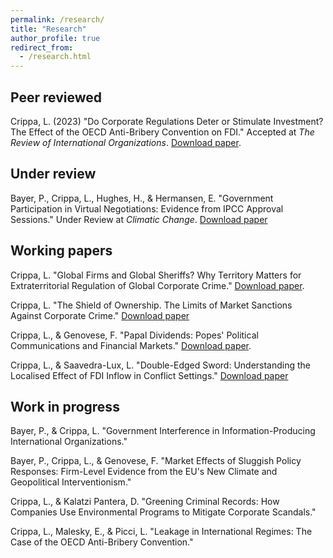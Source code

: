 ```yaml
---
permalink: /research/
title: "Research"
author_profile: true
redirect_from: 
  - /research.html
---
```


## Peer reviewed
Crippa, L. (2023) "Do Corporate Regulations Deter or Stimulate Investment? The Effect of the OECD Anti-Bribery Convention on FDI." Accepted at _The Review of International Organizations_. [Download paper](https://lorenzo-crippa.github.io/files/regulation_investment.pdf).

## Under review
Bayer, P., Crippa, L., Hughes, H., & Hermansen, E. "Government Participation in Virtual Negotiations: Evidence from IPCC Approval Sessions." Under Review at _Climatic Change_. [Download paper](https://lorenzo-crippa.github.io/files/BCHH_CC_SI.pdf)

## Working papers

Crippa, L. "Global Firms and Global Sheriffs? Why Territory Matters for Extraterritorial Regulation of Global Corporate Crime." [Download paper](https://lorenzo-crippa.github.io/files/sheriffs.pdf).

Crippa, L. "The Shield of Ownership. The Limits of Market Sanctions Against Corporate Crime." [Download paper](https://lorenzo-crippa.github.io/files/scandals_ownership.pdf)

Crippa, L., & Genovese, F. "Papal Dividends: Popes' Political Communications and Financial Markets." [Download paper](https://lorenzo-crippa.github.io/files/papal_dividends.pdf).

Crippa, L., & Saavedra-Lux, L. "Double-Edged Sword: Understanding the Localised Effect of FDI Inflow in Conflict Settings." [Download paper](https://lorenzo-crippa.github.io/files/LC_LSL_FDI_conflict.pdf)


## Work in progress

Bayer, P., & Crippa, L. "Government Interference in Information-Producing International Organizations."

Bayer, P., Crippa, L., & Genovese, F. "Market Effects of Sluggish Policy Responses: Firm-Level Evidence from the EU's New Climate and Geopolitical Interventionism."

Crippa, L., & Kalatzi Pantera, D. "Greening Criminal Records: How Companies Use Environmental Programs to Mitigate Corporate Scandals."

Crippa, L., Malesky, E., & Picci, L. "Leakage in International Regimes: The Case of the OECD Anti-Bribery Convention."

